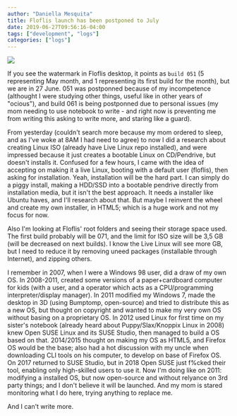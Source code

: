 ```yaml
---
author: "Daniella Mesquita"
title: Floflis launch has been postponed to July
date: 2019-06-27T09:56:16-04:00
tags: ["development", "logs"]
categories: ["logs"]
---
```


![](/blog/img/posts/floflis-launch-has-been-postponed-to-july.png)

If you see the watermark in Floflis desktop, it points as `build 051` (5 representing May month, and 1 representing its first build for the month), but we are in 27 June. 051 was postponned because of my incompetence (althought I were studying other things, useful like in other years of "ocious"), and build 061 is being postponned due to personal issues (my mom needing to use notebook to write - and right now is preventing me from writing this asking to write more, and staring like a guard).

From yesterday (couldn't search more because my mom ordered to sleep, and as I've woke at 8AM I had need to agree) to now I did a research about creating Linux ISO (already have Live Linux repo installed), and were impressed because it just creates a bootable Linux on CD/Pendrive, but doesn't installs it. Confused for a few hours, I came with the idea of accepting on making it a live Linux, booting with a default user (floflis), then asking for installation.
Yeah, installation will be the hard part. I can simply do a piggy install, making a HDD/SSD into a bootable pendrive directly from installation media, but it isn't the best approach. It needs a installer like Ubuntu haves, and I'll research about that. But maybe I reinvent the wheel and create my own installer, in HTML5; which is a huge work and not my focus for now.

Also I'm looking at Floflis' root folders and seeing their storage space used. The first build probably will be 071, and the limit for ISO size will be 3,5 GB (will be decreased on next builds). I know the Live Linux will see more GB, but I need to reduce it by removing uneed packages (installable through Internet), and zipping others.

I remember in 2007, when I were a Windows 98 user, did a draw of my own OS. In 2008-2011, created some versions of a paper+cardboard computer for kids (with a user, and a operator which acts as a CPU/programming interpreter/display manager). In 2011 modified my Windows 7, made the desktop in 3D (using Bumptomp, open-source) and tried to distribute this as a new OS, but thought on copyright and wanted to make my very own OS without basing on a proprietary OS. In 2012 used Linux for first time on my sister's notebook (already heard about Puppy/Slax/Knoppix Linux in 2008) knew Open SUSE Linux and its SUSE Studio, then managed to build a OS based on that. 2014/2015 thought on making my OS as HTML5, and Firefox OS would be the base; also had a hot discussion with my uncle when downloading CLI tools on his computer, to develop on base of Firefox OS. On 2017 returned to SUSE Studio, but in 2018 Open SUSE just f%cked their tool, enabling only high-skilled users to use it. Now I'm doing like on 2011: modifying a installed OS, but now open-source and without relyance on 3rd party things; and I don't believe it will be launched. And my mom is stared monitoring what I do here, trying anything to replace me.

And I can't write more.
